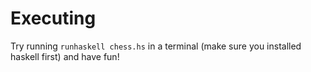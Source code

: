 # Executing

Try running `runhaskell chess.hs` in a terminal (make sure you installed haskell first) and have fun!
